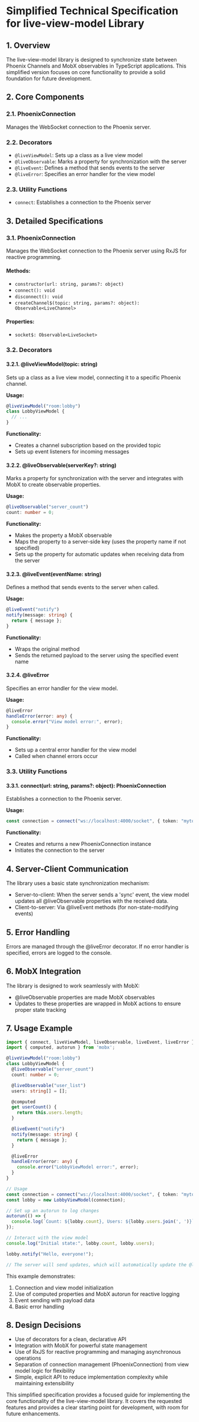 
# Simplified Technical Specification for live-view-model Library

## 1. Overview

The live-view-model library is designed to synchronize state between Phoenix Channels and MobX observables in TypeScript applications. This simplified version focuses on core functionality to provide a solid foundation for future development.

## 2. Core Components

### 2.1. PhoenixConnection
Manages the WebSocket connection to the Phoenix server.

### 2.2. Decorators
- `@liveViewModel`: Sets up a class as a live view model
- `@liveObservable`: Marks a property for synchronization with the server
- `@liveEvent`: Defines a method that sends events to the server
- `@liveError`: Specifies an error handler for the view model

### 2.3. Utility Functions
- `connect`: Establishes a connection to the Phoenix server

## 3. Detailed Specifications

### 3.1. PhoenixConnection

Manages the WebSocket connection to the Phoenix server using RxJS for reactive programming.

#### Methods:
- `constructor(url: string, params?: object)`
- `connect(): void`
- `disconnect(): void`
- `createChannel$(topic: string, params?: object): Observable<LiveChannel>`

#### Properties:
- `socket$: Observable<LiveSocket>`

### 3.2. Decorators

#### 3.2.1. @liveViewModel(topic: string)

Sets up a class as a live view model, connecting it to a specific Phoenix channel.

**Usage:**
```typescript
@liveViewModel("room:lobby")
class LobbyViewModel {
  // ...
}
```

**Functionality:**
- Creates a channel subscription based on the provided topic
- Sets up event listeners for incoming messages

#### 3.2.2. @liveObservable(serverKey?: string)

Marks a property for synchronization with the server and integrates with MobX to create observable properties.

**Usage:**
```typescript
@liveObservable("server_count")
count: number = 0;
```

**Functionality:**
- Makes the property a MobX observable
- Maps the property to a server-side key (uses the property name if not specified)
- Sets up the property for automatic updates when receiving data from the server

#### 3.2.3. @liveEvent(eventName: string)

Defines a method that sends events to the server when called.

**Usage:**
```typescript
@liveEvent("notify")
notify(message: string) {
  return { message };
}
```

**Functionality:**
- Wraps the original method
- Sends the returned payload to the server using the specified event name

#### 3.2.4. @liveError

Specifies an error handler for the view model.

**Usage:**
```typescript
@liveError
handleError(error: any) {
  console.error("View model error:", error);
}
```

**Functionality:**
- Sets up a central error handler for the view model
- Called when channel errors occur

### 3.3. Utility Functions

#### 3.3.1. connect(url: string, params?: object): PhoenixConnection

Establishes a connection to the Phoenix server.

**Usage:**
```typescript
const connection = connect("ws://localhost:4000/socket", { token: "mytoken" });
```

**Functionality:**
- Creates and returns a new PhoenixConnection instance
- Initiates the connection to the server

## 4. Server-Client Communication

The library uses a basic state synchronization mechanism:

- Server-to-client: When the server sends a 'sync' event, the view model updates all @liveObservable properties with the received data.
- Client-to-server: Via @liveEvent methods (for non-state-modifying events)

## 5. Error Handling

Errors are managed through the @liveError decorator. If no error handler is specified, errors are logged to the console.

## 6. MobX Integration

The library is designed to work seamlessly with MobX:

- @liveObservable properties are made MobX observables
- Updates to these properties are wrapped in MobX actions to ensure proper state tracking

## 7. Usage Example

```typescript
import { connect, liveViewModel, liveObservable, liveEvent, liveError } from 'live-view-model';
import { computed, autorun } from 'mobx';

@liveViewModel("room:lobby")
class LobbyViewModel {
  @liveObservable("server_count")
  count: number = 0;

  @liveObservable("user_list")
  users: string[] = [];

  @computed
  get userCount() {
    return this.users.length;
  }

  @liveEvent("notify")
  notify(message: string) {
    return { message };
  }

  @liveError
  handleError(error: any) {
    console.error("LobbyViewModel error:", error);
  }
}

// Usage
const connection = connect("ws://localhost:4000/socket", { token: "mytoken" });
const lobby = new LobbyViewModel(connection);

// Set up an autorun to log changes
autorun(() => {
  console.log(`Count: ${lobby.count}, Users: ${lobby.users.join(', ')}`);
});

// Interact with the view model
console.log("Initial state:", lobby.count, lobby.users);

lobby.notify("Hello, everyone!");

// The server will send updates, which will automatically update the @liveObservable properties
```

This example demonstrates:
1. Connection and view model initialization
2. Use of computed properties and MobX autorun for reactive logging
3. Event sending with payload data
4. Basic error handling

## 8. Design Decisions

- Use of decorators for a clean, declarative API
- Integration with MobX for powerful state management
- Use of RxJS for reactive programming and managing asynchronous operations
- Separation of connection management (PhoenixConnection) from view model logic for flexibility
- Simple, explicit API to reduce implementation complexity while maintaining extensibility

This simplified specification provides a focused guide for implementing the core functionality of the live-view-model library. It covers the requested features and provides a clear starting point for development, with room for future enhancements.

